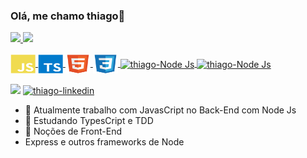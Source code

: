 ### Olá, me chamo thiago👋
 <div>
  <a href="https://github.com/devthiagoNunes">
  <img height="180em" src="https://github-readme-stats.vercel.app/api?username=devthiagoNunes&show_icons=true&theme=dracula&include_all_commits=true&count_private=true"/>
  <img height="180em" src="https://github-readme-stats.vercel.app/api/top-langs/?username=devthiagoNunes&layout=compact&langs_count=7&theme=dracula"/>
</div>
<div style="display: inline_block"><br>
  <img align="center" alt="thiago-Js" height="30" width="40" src="https://raw.githubusercontent.com/devicons/devicon/master/icons/javascript/javascript-plain.svg">
  <img align="center" alt="thiago-Ts" height="30" width="40" src="https://raw.githubusercontent.com/devicons/devicon/master/icons/typescript/typescript-plain.svg">
  <img align="center" alt="thiago-HTML" height="30" width="40" src="https://raw.githubusercontent.com/devicons/devicon/master/icons/html5/html5-original.svg">
  <img align="center" alt="thiago-CSS" height="30" width="40" src="https://raw.githubusercontent.com/devicons/devicon/master/icons/css3/css3-original.svg">
  <img align="center" alt="thiago-Node Js" height="30" width="40" src="https://cdn.jsdelivr.net/gh/devicons/devicon/icons/nodejs/nodejs-original.svg">
  <img align="center" alt="thiago-Node Js" height="30" width="40" src="https://cdn.jsdelivr.net/gh/devicons/devicon/icons/mysql/mysql-original-wordmark.svg">
  
</div>
  </br>
  <div style="align-itens=center">
     <a href="mailto:desenvolvedor.nunes@gmail.com"><img src="https://img.shields.io/badge/Gmail-D14836?style=for-the-badge&logo=gmail&logoColor=white"></a> 
     <a href="https://www.linkedin.com/in/thiago-nunes-3a7771219/">
      <img alt="thiago-linkedin" height="30" width="40" src="https://cdn.jsdelivr.net/gh/devicons/devicon/icons/linkedin/linkedin-original.svg">
      </a> 
  </div>
  

- 🔭 Atualmente trabalho com JavasCript no Back-End com Node Js
- 📕 Estudando TypesCript e TDD
- 🎨 Noções de Front-End
- Express e outros frameworks de Node
